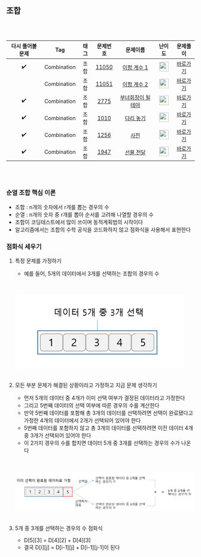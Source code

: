 ## 조합

<br><br>

| 다시 풀어볼 문제 | Tag                          | 태그                | 문제번호    | 문제이름    | 난이도    | 문제풀이    |
| :------:  | :--------------------------: | :-----------------: | :------:  | :------:  |  :------:  | :------:  |
| :heavy_check_mark: | Combination | 조합 | <a href="https://www.acmicpc.net/problem/11050">11050</a> | <a href="https://www.acmicpc.net/problem/11050">이항 계수 1</a> | <img height="25px" width="25px" src="https://static.solved.ac/tier_small/5.svg"/> | [바로가기](./11050-이항%20계수%201.py) |
|  | Combination | 조합 | <a href="https://www.acmicpc.net/problem/11051">11051</a> | <a href="https://www.acmicpc.net/problem/11051">이항 계수 2</a> | <img height="25px" width="25px" src="https://static.solved.ac/tier_small/9.svg"/> | [바로가기](./11051-이항%20계수%202.py) |
| :heavy_check_mark: | Combination | 조합 | <a href="https://www.acmicpc.net/problem/2775">2775</a> | <a href="https://www.acmicpc.net/problem/2775">부녀회장이 될테야</a> | <img height="25px" width="25px" src="https://static.solved.ac/tier_small/5.svg"/> | [바로가기](./2775-부녀회장이%20될테야.py) |
| :heavy_check_mark: | Combination | 조합 | <a href="https://www.acmicpc.net/problem/1010">1010</a> | <a href="https://www.acmicpc.net/problem/1010">다리 놓기</a> | <img height="25px" width="25px" src="https://static.solved.ac/tier_small/6.svg"/> | [바로가기](./1010-다리%20놓기.py) |
| :heavy_check_mark: | Combination | 조합 | <a href="https://www.acmicpc.net/problem/1256">1256</a> | <a href="https://www.acmicpc.net/problem/1256">사전</a> | <img height="25px" width="25px" src="https://static.solved.ac/tier_small/14.svg"/> | [바로가기](./1256-사전.py) |
| :heavy_check_mark: | Combination | 조합 | <a href="https://www.acmicpc.net/problem/1947">1947</a> | <a href="https://www.acmicpc.net/problem/1947">선물 전달</a> | <img height="25px" width="25px" src="https://static.solved.ac/tier_small/13.svg"/> | [바로가기](./1947-선물%20전달.py) |

<br><br>

### 순열 조합 핵심 이론

- 조합 : n개의 숫자에서 r개를 뽑는 경우의 수
- 순열 : n개의 숫자 중 r개를 뽑아 순서를 고려해 나열할 경우의 수
- 조합이 코딩테스트에서 많이 쓰이며 동적계획법의 시작이다
- 알고리즘에서는 조합의 수학 공식을 코드화하지 않고 점화식을 사용해서 표현한다

### 점화식 세우기

1. 특정 문제를 가정하기
    - 예를 들어, 5개의 데이터에서 3개를 선택하는 조합의 경우의 수

    <br><br>
    <img src='https://github.com/testerhyuk/notes/blob/main/%EC%A1%B0%ED%95%A91.PNG?raw=true'>
    <br><br>

2. 모든 부분 문제가 해결된 상황이라고 가정하고 지금 문제 생각하기
    - 먼저 5개의 데이터 중 4개가 이미 선택 여부가 결정된 데이터라고 가정한다
    - 그리고 5번째 데이터의 선택 여부에 따른 경우의 수를 계산한다
    - 만약 5번째 데이터를 포함해 총 3개의 데이터를 선택하려면 선택이 완료됐다고 가정한 4개의 데이터에서 2개가 선택되어 있어야 한다
    - 5번째 데이터를 포함하지 않고 총 3개의 데이터를 선택하려면 이전 데이터 4개 중 3개가 선택되어 있어야 한다
    - 이 2가지 경우의 수를 합치면 데이터 5개 중 3개를 선택하는 경우의 수가 나온다

    <br><br>
    <img src='https://github.com/testerhyuk/notes/blob/main/%EC%A1%B0%ED%95%A92.PNG?raw=true'>
    <br><br>

3. 5개 중 3개를 선택하는 경우의 수 점화식
    - D[5][3] = D[4][2] + D[4][3]
    - 결국 D[i][j] = D[i-1][j] + D[i-1][j-1]이 된다